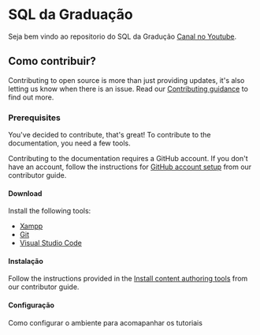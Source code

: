 # SQL da Graduação

Seja bem vindo ao repositorio do SQL da Gradução [Canal no Youtube](https://www.youtube.com/channel/UChUjnCbv4wn6t6oF2VRg-Ow).

## Como contribuir?

Contributing to open source is more than just providing updates, it's also letting us know when there is an issue. Read our [Contributing guidance](.github/CONTRIBUTING.md) to find out more.

### Prerequisites

You've decided to contribute, that's great! To contribute to the documentation, you need a few tools.

Contributing to the documentation requires a GitHub account. If you don't have an account, follow the instructions for [GitHub account setup](https://docs.microsoft.com/contribute/get-started-setup-github) from our contributor guide.

#### Download

Install the following tools:

* [Xampp](https://www.apachefriends.org/xampp-files/7.0.32/xampp-win32-7.0.32-0-VC14-installer.exe)
* [Git](https://git-scm.com/download)
* [Visual Studio Code](https://code.visualstudio.com/Download)

#### Instalação

Follow the instructions provided in the [Install content authoring tools](https://docs.microsoft.com/contribute/get-started-setup-tools) from our contributor guide.


#### Configuração

Como configurar o ambiente para acomapanhar os tutoriais



